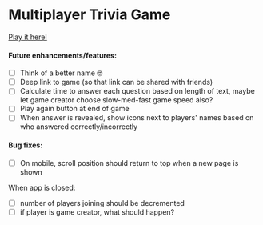 # Multiplayer Trivia Game
[Play it here!](https://lauraschultz.github.io/trivia)
#### Future enhancements/features:
- [ ] Think of a better name 🤓
- [ ] Deep link to game (so that link can be shared with friends)
- [ ] Calculate time to answer each question based on length of text, maybe let game creator choose slow-med-fast game speed also?
- [ ] Play again button at end of game 
- [ ] When answer is revealed, show icons next to players' names based on who answered correctly/incorrectly 

#### Bug fixes:
- [ ] On mobile, scroll position should return to top when a new page is shown

When app is closed:
- [ ] number of players joining should be decremented
- [ ] if player is game creator, what should happen?

